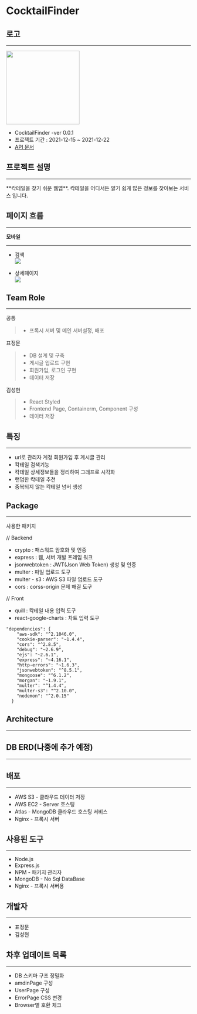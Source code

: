 # CocktailFinder

## 로고

<hr />
<img width="200px" height="200px" src="https://user-images.githubusercontent.com/92348108/147043548-701caed3-9be5-49a4-85db-4b9bc8c357ea.png" />

- CocktailFinder -ver 0.0.1
- 프로젝트 기간 : 2021-12-15 ~ 2021-12-22
- [API 문서](https://documenter.getpostman.com/view/18192539/UVRBo6he)

## 프로젝트 설명

<hr />
**칵테일을 찾기 쉬운 웹앱**. 칵테일을 어디서든 알기 쉽게 많은 정보를
찾아보는 서비스 입니다.

## 페이지 흐름

<hr />

**모바일**

<hr />

- 검색 <br />
  <img src ="https://user-images.githubusercontent.com/92348108/147044668-73f43848-bcec-4a2b-b7a3-1ba485dc8749.gif">

- 상세페이지 <br />
  <img src="https://user-images.githubusercontent.com/92348108/147043263-ccd89f0e-3657-4252-93f1-bbaca3f6cdde.gif" />

## Team Role

<hr />

공통

> - 프록시 서버 및 메인 서버설정, 배포

표정문

> - DB 설계 및 구축
> - 게시글 업로드 구현
> - 회원가입, 로그인 구현
> - 데이터 저장

김성현

> - React Styled
> - Frontend Page, Containerm, Component 구성
> - 데이터 저장

## 특징

<hr />

- url로 관리자 계정 회원가입 후 게시글 관리
- 칵테일 검색기능
- 칵테일 상세정보들을 정리하여 그래프로 시각화
- 랜덤한 칵테일 추천
- 중복되지 않는 칵테일 넘버 생성

## Package

<hr />

사용한 패키지

// Backend

- crypto : 패스워드 암호화 및 인증
- express : 웹, 서버 개발 프레임 워크
- jsonwebtoken : JWT(Json Web Token) 생성 및 인증
- multer : 파일 업로드 도구
- multer - s3 : AWS S3 파일 업로드 도구
- cors : corss-origin 문제 해결 도구

// Front

- quill : 칵테일 내용 입력 도구
- react-google-charts : 차트 입력 도구

```
"dependencies": {
    "aws-sdk": "^2.1046.0",
    "cookie-parser": "~1.4.4",
    "cors": "^2.8.5",
    "debug": "~2.6.9",
    "ejs": "~2.6.1",
    "express": "~4.16.1",
    "http-errors": "~1.6.3",
    "jsonwebtoken": "^8.5.1",
    "mongoose": "^6.1.2",
    "morgan": "~1.9.1",
    "multer": "^1.4.4",
    "multer-s3": "^2.10.0",
    "nodemon": "^2.0.15"
  }
```

## Architecture

<hr />

## DB ERD(나중에 추가 예정)

<hr />

## 배포

<hr />

- AWS S3 - 클라우드 데이터 저장
- AWS EC2 - Server 호스팅
- Atlas - MongoDB 클라우드 호스팅 서비스
- Nginx - 프록시 서버

## 사용된 도구

<hr />

- Node.js
- Express.js
- NPM - 패키지 관리자
- MongoDB - No Sql DataBase
- Nginx - 프록시 서버용

## 개발자

<hr />

- 표정문
- 김성현

## 차후 업데이트 목록

<hr />

- DB 스키마 구조 정밀화
- amdinPage 구성
- UserPage 구성
- ErrorPage CSS 변경
- Browser별 호환 체크
